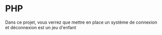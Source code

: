 # PHP
Dans ce projet, vous verrez que mettre en place un système de connexion et déconnexion est un jeu d'enfant
